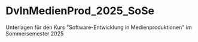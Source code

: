 # DvInMedienProd_2025_SoSe
Unterlagen für den Kurs "Software-Entwicklung in Medienproduktionen" im Sommersemester 2025
